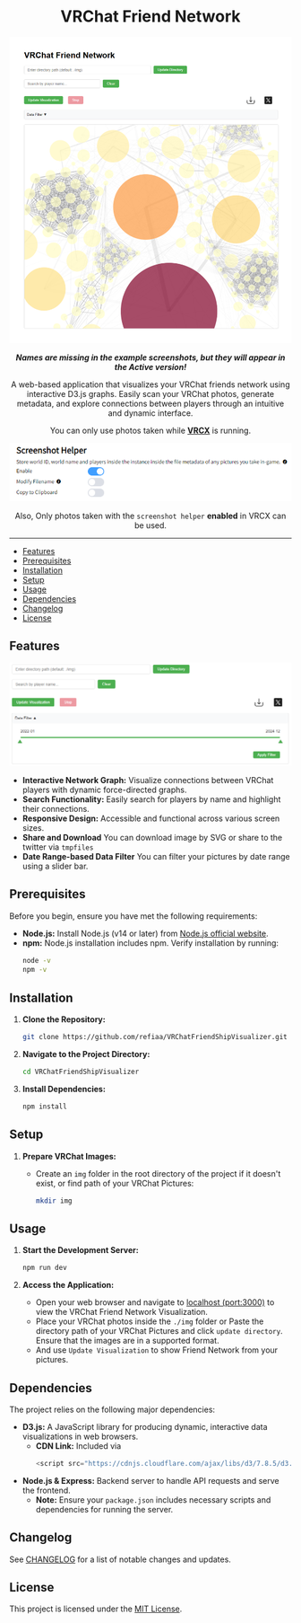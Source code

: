 
<div align="center">

# VRChat Friend Network

![preview](./image/main.png)

***Names are missing in the example screenshots, but they will appear in the Active version!***

A web-based application that visualizes your VRChat friends network using interactive D3.js graphs. Easily scan your VRChat photos, generate metadata, and explore connections between players through an intuitive and dynamic interface.

You can only use photos taken while [**VRCX**](https://github.com/vrcx-team/VRCX) is running.

<div align="center">

![preview](./image/help.png)

Also, Only photos taken with the `screenshot helper` **enabled** in VRCX can be used.

<div align="left">

---

- [Features](#features)
- [Prerequisites](#prerequisites)
- [Installation](#installation)
- [Setup](#setup)
- [Usage](#usage)
- [Dependencies](#dependencies)
- [Changelog](#Changelog)
- [License](#license)

## Features

![features](./image/features.png)

- **Interactive Network Graph:** Visualize connections between VRChat players with dynamic force-directed graphs.
- **Search Functionality:** Easily search for players by name and highlight their connections.
- **Responsive Design:** Accessible and functional across various screen sizes.
- **Share and Download** You can download image by SVG or share to the twitter via `tmpfiles`
- **Date Range-based Data Filter** You can filter your pictures by date range using a slider bar.
## Prerequisites

Before you begin, ensure you have met the following requirements:

- **Node.js:** Install Node.js (v14 or later) from [Node.js official website](https://nodejs.org/).
- **npm:** Node.js installation includes npm. Verify installation by running:
  ```bash
  node -v
  npm -v
  ```

## Installation

1. **Clone the Repository:**
   ```bash
   git clone https://github.com/refiaa/VRChatFriendShipVisualizer.git
   ```
   
2. **Navigate to the Project Directory:**
   ```bash
   cd VRChatFriendShipVisualizer
   ```

3. **Install Dependencies:**
   ```bash
   npm install
   ```

## Setup

1. **Prepare VRChat Images:**

   - Create an `img` folder in the root directory of the project if it doesn't exist, or find path of your VRChat Pictures:
     ```bash
     mkdir img
     ```
  

## Usage

1. **Start the Development Server:**
   ```bash
   npm run dev
   ```

2. **Access the Application:**
   
   - Open your web browser and navigate to [localhost (port:3000)](http://localhost:3000/) to view the VRChat Friend Network Visualization.
   - Place your VRChat photos inside the `./img` folder or Paste the directory path of your VRChat Pictures and click `update directory`. Ensure that the images are in a supported format.
   - And use `Update Visualization` to show Friend Network from your pictures.
   

## Dependencies

The project relies on the following major dependencies:

- **D3.js:** A JavaScript library for producing dynamic, interactive data visualizations in web browsers.
  - **CDN Link:** Included via
    ```js
    <script src="https://cdnjs.cloudflare.com/ajax/libs/d3/7.8.5/d3.min.js"></script>
    ```
- **Node.js & Express:** Backend server to handle API requests and serve the frontend.
  - **Note:** Ensure your `package.json` includes necessary scripts and dependencies for running the server.

## Changelog
See [CHANGELOG](CHANGELOG.md) for a list of notable changes and updates.

## License

This project is licensed under the [MIT License](LICENSE).
